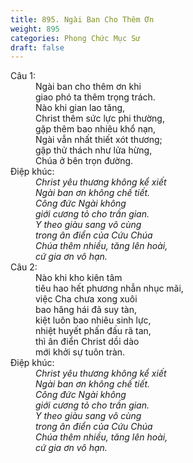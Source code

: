```yaml
---
title: 895. Ngài Ban Cho Thêm Ơn
weight: 895
categories: Phong Chức Mục Sư
draft: false
---
```

<dl><dt>Câu 1:</dt><dd data-verse="1">Ngài ban cho thêm ơn khi <br/>giao phó ta thêm trọng trách. <br/>Nào khi gian lao tăng, <br/>Christ thêm sức lực phi thường, <br/>gặp thêm bao nhiêu khổ nạn, <br/>Ngài vẫn nhất thiết xót thương; <br/>gặp thử thách như lửa hừng, <br/>Chúa ở bên trọn đường. </dd><dt>Điệp khúc:</dt><dd data-chorus="1"><em>Christ yêu thương không kể xiết <br/>Ngài ban ơn không chế tiết. <br/>Công đức Ngài không <br/>giới cương tỏ cho trần gian. <br/>Y theo giàu sang vô cùng <br/>trong ân điển của Cứu Chúa <br/>Chúa thêm nhiều, tăng lên hoài, <br/>cứ gia ơn vô hạn. </em></dd><dt>Câu 2:</dt><dd data-verse="2">Nào khi kho kiên tâm <br/>tiêu hao hết phương nhẫn nhục mãi, <br/>việc Cha chưa xong xuôi <br/>bao hăng hái đã suy tàn, <br/>kiệt luôn bao nhiêu sinh lực, <br/>nhiệt huyết phấn đấu rã tan, <br/>thì ân điển Christ dồi dào <br/>mới khởi sự tuôn tràn. </dd><dt>Điệp khúc:</dt><dd data-chorus="1"><em>Christ yêu thương không kể xiết <br/>Ngài ban ơn không chế tiết. <br/>Công đức Ngài không <br/>giới cương tỏ cho trần gian. <br/>Y theo giàu sang vô cùng <br/>trong ân điển của Cứu Chúa <br/>Chúa thêm nhiều, tăng lên hoài, <br/>cứ gia ơn vô hạn. </em></dd></dl>